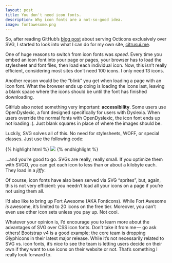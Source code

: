 ```yaml
---
layout: post
title: You don't need icon fonts.
description: Why icon fonts are a not-so-good idea.
image: fontawesome.png
---
```


So, after reading GitHub’s [blog post](https://github.com/blog/2112-delivering-octicons-with-svg) about serving Octicons exclusively over SVG, I started to look into what I can do for my own site, [citrusui.me](https://citrusui.me).

One of huge reasons to switch from icon fonts was *speed*. Every time you embed an icon font into your page or pages, your browser has to load the stylesheet and font files, then load each individual icon. Now, this isn’t really efficient, considering most sites don’t need 100 icons. I only need 13 icons.

Another reason would be the “blink” you get when loading a page with an icon font. What the browser ends up doing is loading the icons last, leaving a blank space where the icons should be until the font has finished downloading.

GitHub also noted something very important: **accessibility**. Some users use OpenDyslexic, a font designed specifically for users with Dyslexia. When users override the normal fonts with OpenDyslexic, the icon font ends up not loading :(. Just blank squares in place of where the images should be.



Luckily, SVG solves all of this. No need for stylesheets, WOFF, or special classes. Just use the following code:

{% highlight html %}
<img src=”/path/to/svg.svg” width=”yourwidth”>
{% endhighlight %}

...and you’re good to go. SVGs are really, really small. If you optimize them with SVGO, you can get each icon to less than or about a kilobyte each. They load in a *jiffy*.

Of course, icon fonts have also been served via SVG “sprites”, but, again, this is not very efficient: you needn’t load all your icons on a page if you’re not using them all.

I’d also like to bring up Fort Awesome (AKA Fonticons). While Fort Awesome *is* awesome, it’s limited to 20 icons on the free tier. Moreover, you can’t even use other icon sets unless you pay up. Not cool.

Whatever your opinion is, I’d encourage you to learn more about the advantages of SVG over CSS icon fonts. Don’t take it from me — go ask others! Bootstrap v4 is a good example; the core team is dropping Glyphicons in their latest major release. While it’s not necessarily related to SVG vs. icon fonts, it’s nice to see the team is letting users decide on their own if they want to use icons on their website or not. That’s something I really look forward to.
